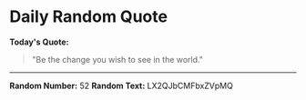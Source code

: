 # Daily Random Quote

**Today's Quote:**
> "Be the change you wish to see in the world."

---

**Random Number:** 52
**Random Text:** LX2QJbCMFbxZVpMQ
